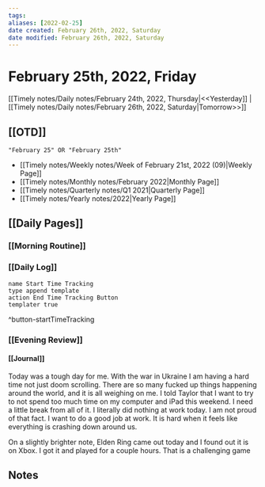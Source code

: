```yaml
---
tags:
aliases: [2022-02-25]
date created: February 26th, 2022, Saturday
date modified: February 26th, 2022, Saturday
---
```


# February 25th, 2022, Friday

[[Timely notes/Daily notes/February 24th, 2022, Thursday|<<Yesterday]] | [[Timely notes/Daily notes/February 26th, 2022, Saturday|Tomorrow>>]]

## [[OTD]]

```query
"February 25" OR "February 25th"
```
- [[Timely notes/Weekly notes/Week of February 21st, 2022 (09)|Weekly Page]]
- [[Timely notes/Monthly notes/February 2022|Monthly Page]]
- [[Timely notes/Quarterly notes/Q1 2021|Quarterly Page]]
- [[Timely notes/Yearly notes/2022|Yearly Page]]

## [[Daily Pages]]

### [[Morning Routine]]

### [[Daily Log]]

```button
name Start Time Tracking
type append template
action End Time Tracking Button
templater true
```
^button-startTimeTracking

### [[Evening Review]]

#### [[Journal]]

Today was a tough day for me. With the war in Ukraine I am having a hard time not just doom scrolling. There are so many fucked up things happening around the world, and it is all weighing on me. I told Taylor that I want to try to not spend too much time on my computer and iPad this weekend. I need a little break from all of it. I literally did nothing at work today. I am not proud of that fact. I want to do a good job at work. It is hard when it feels like everything is crashing down around us.

On a slightly brighter note, Elden Ring came out today and I found out it is on Xbox. I got it and played for a couple hours. That is a challenging game

## Notes
